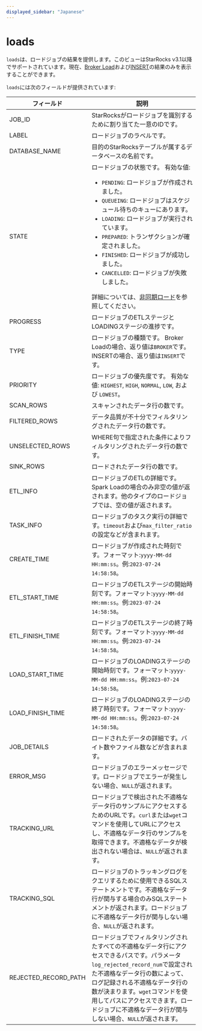 ```yaml
---
displayed_sidebar: "Japanese"
---
```


# loads

`loads`は、ロードジョブの結果を提供します。このビューはStarRocks v3.1以降でサポートされています。現在、[Broker Load](../../sql-reference/sql-statements/data-manipulation/BROKER_LOAD.md)および[INSERT](../../sql-reference/sql-statements/data-manipulation/INSERT.md)の結果のみを表示することができます。

`loads`には次のフィールドが提供されています:

| **フィールド**         | **説明**                                                     |
| -------------------- | ------------------------------------------------------------ |
| JOB_ID               | StarRocksがロードジョブを識別するために割り当てた一意のIDです。           |
| LABEL                | ロードジョブのラベルです。                                       |
| DATABASE_NAME        | 目的のStarRocksテーブルが属するデータベースの名前です。                          |
| STATE                | ロードジョブの状態です。 有効な値: <ul><li>`PENDING`: ロードジョブが作成されました。</li><li>`QUEUEING`: ロードジョブはスケジュール待ちのキューにあります。</li><li>`LOADING`: ロードジョブが実行されています。</li><li>`PREPARED`: トランザクションが確定されました。</li><li>`FINISHED`: ロードジョブが成功しました。</li><li>`CANCELLED`: ロードジョブが失敗しました。</li></ul>詳細については、[非同期ロード](../../loading/Loading_intro.md#asynchronous-loading)を参照してください。 |
| PROGRESS             | ロードジョブのETLステージとLOADINGステージの進捗です。                           |
| TYPE                 | ロードジョブの種類です。 Broker Loadの場合、返り値は`BROKER`です。INSERTの場合、返り値は`INSERT`です。             |
| PRIORITY             | ロードジョブの優先度です。 有効な値: `HIGHEST`, `HIGH`, `NORMAL`, `LOW`, および `LOWEST`。 |
| SCAN_ROWS            | スキャンされたデータ行の数です。                                       |
| FILTERED_ROWS        | データ品質が不十分でフィルタリングされたデータ行の数です。                        |
| UNSELECTED_ROWS      | WHERE句で指定された条件によりフィルタリングされたデータ行の数です。                    |
| SINK_ROWS            | ロードされたデータ行の数です。                                       |
| ETL_INFO             | ロードジョブのETLの詳細です。Spark Loadの場合のみ非空の値が返されます。他のタイプのロードジョブでは、空の値が返されます。 |
| TASK_INFO            | ロードジョブのタスク実行の詳細です。`timeout`および`max_filter_ratio`の設定などが含まれます。 |
| CREATE_TIME          | ロードジョブが作成された時刻です。フォーマット:`yyyy-MM-dd HH:mm:ss`。例:`2023-07-24 14:58:58`。       |
| ETL_START_TIME       | ロードジョブのETLステージの開始時刻です。フォーマット:`yyyy-MM-dd HH:mm:ss`。例:`2023-07-24 14:58:58`。     |
| ETL_FINISH_TIME      | ロードジョブのETLステージの終了時刻です。フォーマット:`yyyy-MM-dd HH:mm:ss`。例:`2023-07-24 14:58:58`。     |
| LOAD_START_TIME      | ロードジョブのLOADINGステージの開始時刻です。フォーマット:`yyyy-MM-dd HH:mm:ss`。例:`2023-07-24 14:58:58`。   |
| LOAD_FINISH_TIME     | ロードジョブのLOADINGステージの終了時刻です。フォーマット:`yyyy-MM-dd HH:mm:ss`。例:`2023-07-24 14:58:58`。 |
| JOB_DETAILS          | ロードされたデータの詳細です。バイト数やファイル数などが含まれます。                       |
| ERROR_MSG            | ロードジョブのエラーメッセージです。ロードジョブでエラーが発生しない場合、`NULL`が返されます。                 |
| TRACKING_URL         | ロードジョブで検出された不適格なデータ行のサンプルにアクセスするためのURLです。`curl`または`wget`コマンドを使用してURLにアクセスし、不適格なデータ行のサンプルを取得できます。不適格なデータが検出されない場合は、`NULL`が返されます。 |
| TRACKING_SQL         | ロードジョブのトラッキングログをクエリするために使用できるSQLステートメントです。不適格なデータ行が関与する場合のみSQLステートメントが返されます。ロードジョブに不適格なデータ行が関与しない場合、`NULL`が返されます。 |
| REJECTED_RECORD_PATH | ロードジョブでフィルタリングされたすべての不適格なデータ行にアクセスできるパスです。パラメータ`log_rejected_record_num`で設定された不適格なデータ行の数によって、ログ記録される不適格なデータ行の数が決まります。`wget`コマンドを使用してパスにアクセスできます。ロードジョブに不適格なデータ行が関与しない場合、`NULL`が返されます。 |
